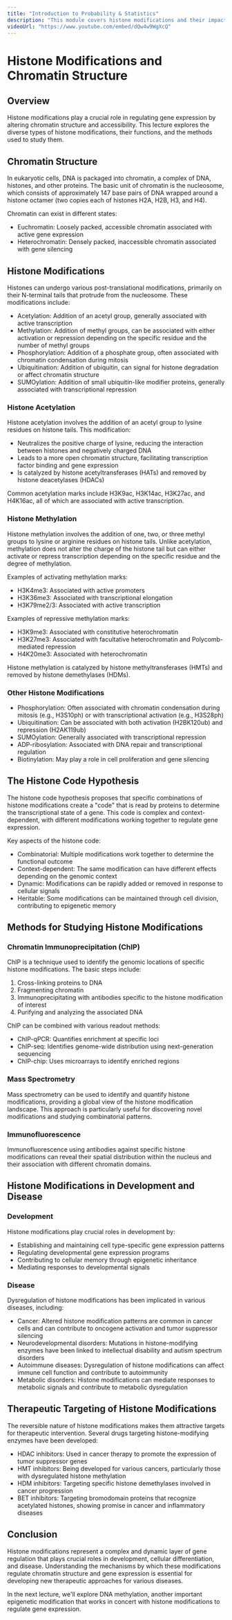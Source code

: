 ```yaml
---
title: "Introduction to Probability & Statistics"
description: "This module covers histone modifications and their impact on chromatin structure and gene regulation. You'll learn about different types of histone marks and their functional significance."
videoUrl: "https://www.youtube.com/embed/dQw4w9WgXcQ"
---
```


# Histone Modifications and Chromatin Structure

## Overview

Histone modifications play a crucial role in regulating gene expression by altering chromatin structure and accessibility. This lecture explores the diverse types of histone modifications, their functions, and the methods used to study them.

## Chromatin Structure

In eukaryotic cells, DNA is packaged into chromatin, a complex of DNA, histones, and other proteins. The basic unit of chromatin is the nucleosome, which consists of approximately 147 base pairs of DNA wrapped around a histone octamer (two copies each of histones H2A, H2B, H3, and H4).

Chromatin can exist in different states:

- Euchromatin: Loosely packed, accessible chromatin associated with active gene expression
- Heterochromatin: Densely packed, inaccessible chromatin associated with gene silencing

## Histone Modifications

Histones can undergo various post-translational modifications, primarily on their N-terminal tails that protrude from the nucleosome. These modifications include:

- Acetylation: Addition of an acetyl group, generally associated with active transcription
- Methylation: Addition of methyl groups, can be associated with either activation or repression depending on the specific residue and the number of methyl groups
- Phosphorylation: Addition of a phosphate group, often associated with chromatin condensation during mitosis
- Ubiquitination: Addition of ubiquitin, can signal for histone degradation or affect chromatin structure
- SUMOylation: Addition of small ubiquitin-like modifier proteins, generally associated with transcriptional repression

### Histone Acetylation

Histone acetylation involves the addition of an acetyl group to lysine residues on histone tails. This modification:

- Neutralizes the positive charge of lysine, reducing the interaction between histones and negatively charged DNA
- Leads to a more open chromatin structure, facilitating transcription factor binding and gene expression
- Is catalyzed by histone acetyltransferases (HATs) and removed by histone deacetylases (HDACs)

Common acetylation marks include H3K9ac, H3K14ac, H3K27ac, and H4K16ac, all of which are associated with active transcription.

### Histone Methylation

Histone methylation involves the addition of one, two, or three methyl groups to lysine or arginine residues on histone tails. Unlike acetylation, methylation does not alter the charge of the histone tail but can either activate or repress transcription depending on the specific residue and the degree of methylation.

Examples of activating methylation marks:
- H3K4me3: Associated with active promoters
- H3K36me3: Associated with transcriptional elongation
- H3K79me2/3: Associated with active transcription

Examples of repressive methylation marks:
- H3K9me3: Associated with constitutive heterochromatin
- H3K27me3: Associated with facultative heterochromatin and Polycomb-mediated repression
- H4K20me3: Associated with heterochromatin

Histone methylation is catalyzed by histone methyltransferases (HMTs) and removed by histone demethylases (HDMs).

### Other Histone Modifications

- Phosphorylation: Often associated with chromatin condensation during mitosis (e.g., H3S10ph) or with transcriptional activation (e.g., H3S28ph)
- Ubiquitination: Can be associated with both activation (H2BK120ub) and repression (H2AK119ub)
- SUMOylation: Generally associated with transcriptional repression
- ADP-ribosylation: Associated with DNA repair and transcriptional regulation
- Biotinylation: May play a role in cell proliferation and gene silencing

## The Histone Code Hypothesis

The histone code hypothesis proposes that specific combinations of histone modifications create a "code" that is read by proteins to determine the transcriptional state of a gene. This code is complex and context-dependent, with different modifications working together to regulate gene expression.

Key aspects of the histone code:

- Combinatorial: Multiple modifications work together to determine the functional outcome
- Context-dependent: The same modification can have different effects depending on the genomic context
- Dynamic: Modifications can be rapidly added or removed in response to cellular signals
- Heritable: Some modifications can be maintained through cell division, contributing to epigenetic memory

## Methods for Studying Histone Modifications

### Chromatin Immunoprecipitation (ChIP)

ChIP is a technique used to identify the genomic locations of specific histone modifications. The basic steps include:

1. Cross-linking proteins to DNA
2. Fragmenting chromatin
3. Immunoprecipitating with antibodies specific to the histone modification of interest
4. Purifying and analyzing the associated DNA

ChIP can be combined with various readout methods:

- ChIP-qPCR: Quantifies enrichment at specific loci
- ChIP-seq: Identifies genome-wide distribution using next-generation sequencing
- ChIP-chip: Uses microarrays to identify enriched regions

### Mass Spectrometry

Mass spectrometry can be used to identify and quantify histone modifications, providing a global view of the histone modification landscape. This approach is particularly useful for discovering novel modifications and studying combinatorial patterns.

### Immunofluorescence

Immunofluorescence using antibodies against specific histone modifications can reveal their spatial distribution within the nucleus and their association with different chromatin domains.

## Histone Modifications in Development and Disease

### Development

Histone modifications play crucial roles in development by:

- Establishing and maintaining cell type-specific gene expression patterns
- Regulating developmental gene expression programs
- Contributing to cellular memory through epigenetic inheritance
- Mediating responses to developmental signals

### Disease

Dysregulation of histone modifications has been implicated in various diseases, including:

- Cancer: Altered histone modification patterns are common in cancer cells and can contribute to oncogene activation and tumor suppressor silencing
- Neurodevelopmental disorders: Mutations in histone-modifying enzymes have been linked to intellectual disability and autism spectrum disorders
- Autoimmune diseases: Dysregulation of histone modifications can affect immune cell function and contribute to autoimmunity
- Metabolic disorders: Histone modifications can mediate responses to metabolic signals and contribute to metabolic dysregulation

## Therapeutic Targeting of Histone Modifications

The reversible nature of histone modifications makes them attractive targets for therapeutic intervention. Several drugs targeting histone-modifying enzymes have been developed:

- HDAC inhibitors: Used in cancer therapy to promote the expression of tumor suppressor genes
- HMT inhibitors: Being developed for various cancers, particularly those with dysregulated histone methylation
- HDM inhibitors: Targeting specific histone demethylases involved in cancer progression
- BET inhibitors: Targeting bromodomain proteins that recognize acetylated histones, showing promise in cancer and inflammatory diseases

## Conclusion

Histone modifications represent a complex and dynamic layer of gene regulation that plays crucial roles in development, cellular differentiation, and disease. Understanding the mechanisms by which these modifications regulate chromatin structure and gene expression is essential for developing new therapeutic approaches for various diseases.

In the next lecture, we'll explore DNA methylation, another important epigenetic modification that works in concert with histone modifications to regulate gene expression.
